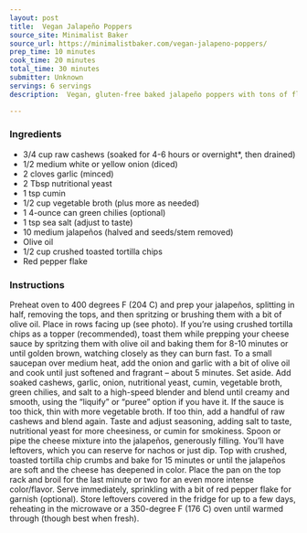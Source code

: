 ```yaml
---
layout: post
title:  Vegan Jalapeño Poppers
source_site: Minimalist Baker
source_url: https://minimalistbaker.com/vegan-jalapeno-poppers/
prep_time: 10 minutes
cook_time: 20 minutes
total_time: 30 minutes
submitter: Unknown
servings: 6 servings
description:  Vegan, gluten-free baked jalapeño poppers with tons of flavor, cheesiness, and the perfect crispy top. Less than 10 ingredients and 30 minutes required.

---
```



### Ingredients

 - 3/4 cup raw cashews (soaked for 4-6 hours or overnight*, then drained)
 - 1/2 medium white or yellow onion (diced)
 - 2 cloves garlic (minced)
 - 2 Tbsp nutritional yeast
 - 1 tsp cumin
 - 1/2 cup vegetable broth (plus more as needed)
 - 1 4-ounce can green chilies (optional)
 - 1 tsp sea salt (adjust to taste)
 - 10 medium jalapeños (halved and seeds/stem removed)
 - Olive oil
 - 1/2 cup crushed toasted tortilla chips
 - Red pepper flake

### Instructions

Preheat oven to 400 degrees F (204 C) and prep your jalapeños, splitting in half, removing the tops, and then spritzing or brushing them with a bit of olive oil. Place in rows facing up (see photo).
If you’re using crushed tortilla chips as a topper (recommended), toast them while prepping your cheese sauce by spritzing them with olive oil and baking them for 8-10 minutes or until golden brown, watching closely as they can burn fast.
To a small saucepan over medium heat, add the onion and garlic with a bit of olive oil and cook until just softened and fragrant – about 5 minutes. Set aside.
Add soaked cashews, garlic, onion, nutritional yeast, cumin, vegetable broth, green chilies, and salt to a high-speed blender and blend until creamy and smooth, using the “liquify” or “puree” option if you have it. If the sauce is too thick, thin with more vegetable broth. If too thin, add a handful of raw cashews and blend again. Taste and adjust seasoning, adding salt to taste, nutritional yeast for more cheesiness, or cumin for smokiness.
Spoon or pipe the cheese mixture into the jalapeños, generously filling. You’ll have leftovers, which you can reserve for nachos or just dip. Top with crushed, toasted tortilla chip crumbs and bake for 15 minutes or until the jalapeños are soft and the cheese has deepened in color.
Place the pan on the top rack and broil for the last minute or two for an even more intense color/flavor.
Serve immediately, sprinkling with a bit of red pepper flake for garnish (optional). Store leftovers covered in the fridge for up to a few days, reheating in the microwave or a 350-degree F (176 C) oven until warmed through (though best when fresh).